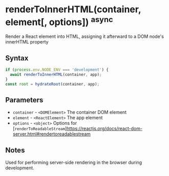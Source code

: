 # renderToInnerHTML(container, element[, options]) <sup>async</sup>

Render a React element into HTML, assigning it afterward to a DOM node's innerHTML property

## Syntax

```js
if (process.env.NODE_ENV === 'development') {
  await renderToInnerHTML(container, app);
}
const root = hydrateRoot(container, app);
```

## Parameters

* `container` - `<DOMElement>` The container DOM element
* `element` - `<ReactElement>` The app element
* `options` - `<object>` Options for 
[`renderToReadableStream`]https://reactjs.org/docs/react-dom-server.html#rendertoreadablestream

## Notes

Used for performing server-side rendering in the browser during development.
